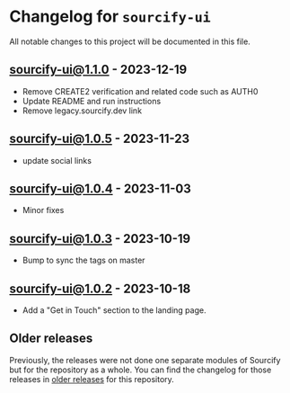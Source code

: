 # Changelog for `sourcify-ui`

All notable changes to this project will be documented in this file.

## sourcify-ui@1.1.0 - 2023-12-19

- Remove CREATE2 verification and related code such as AUTH0
- Update README and run instructions
- Remove legacy.sourcify.dev link

## sourcify-ui@1.0.5 - 2023-11-23

- update social links

## sourcify-ui@1.0.4 - 2023-11-03

- Minor fixes

## sourcify-ui@1.0.3 - 2023-10-19

- Bump to sync the tags on master

## sourcify-ui@1.0.2 - 2023-10-18

- Add a "Get in Touch" section to the landing page.

## Older releases

Previously, the releases were not done one separate modules of Sourcify but for the repository as a whole.
You can find the changelog for those releases in [older releases](https://github.com/ethereum/sourcify/releases) for this repository.
